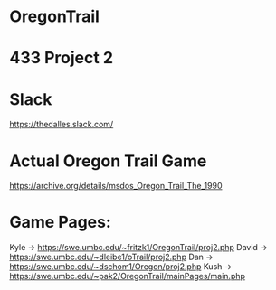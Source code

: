 # OregonTrail

# 433 Project 2
# Slack
https://thedalles.slack.com/
# Actual Oregon Trail Game
https://archive.org/details/msdos_Oregon_Trail_The_1990

# Game Pages:
Kyle -> https://swe.umbc.edu/~fritzk1/OregonTrail/proj2.php
David -> https://swe.umbc.edu/~dleibe1/oTrail/proj2.php
Dan -> https://swe.umbc.edu/~dschom1/Oregon/proj2.php
Kush -> https://swe.umbc.edu/~pak2/OregonTrail/mainPages/main.php
